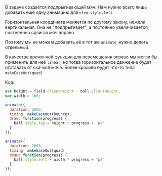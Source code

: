 В задаче [](/task/animate-ball) создаётся подпрыгивающий мяч. Нам нужно всего лишь добавить еще одну анимацию для `elem.style.left`.

Горизонтальная координата меняется по другому закону, нежели вертикальная. Она не "подпрыгивает", а постоянно увеличивается, постепенно сдвигая мяч вправо.

Поэтому мы не можем добавить её в тот же `animate`, нужно делать отдельный.

В качестве временной функции для перемещения вправо мы могли бы применить для неё `linear`, но тогда горизонтальное движение будет отставать от скачков мяча. Более красиво будет что-то типа `makeEaseOut(quad)`.

Код:

```js
var height = field.clientHeight - ball.clientHeight;
var width = 100;

animate({
  duration: 2000,
  timing: makeEaseOut(bounce),
  draw: function(progress) {
    ball.style.top = height * progress + 'px'
  }
});

animate({
  duration: 2000,
  timing: makeEaseOut(quad),
  draw: function(progress) {
    ball.style.left = width * progress + "px"
  }
});
```
